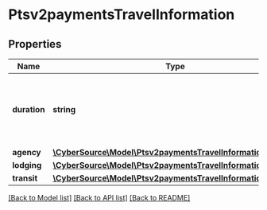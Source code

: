 # Ptsv2paymentsTravelInformation

## Properties
Name | Type | Description | Notes
------------ | ------------- | ------------- | -------------
**duration** | **string** | Duration for which the vehicle was rented or lodge/hotel was booked. | [optional] 
**agency** | [**\CyberSource\Model\Ptsv2paymentsTravelInformationAgency**](Ptsv2paymentsTravelInformationAgency.md) |  | [optional] 
**lodging** | [**\CyberSource\Model\Ptsv2paymentsTravelInformationLodging**](Ptsv2paymentsTravelInformationLodging.md) |  | [optional] 
**transit** | [**\CyberSource\Model\Ptsv2paymentsTravelInformationTransit**](Ptsv2paymentsTravelInformationTransit.md) |  | [optional] 

[[Back to Model list]](../README.md#documentation-for-models) [[Back to API list]](../README.md#documentation-for-api-endpoints) [[Back to README]](../README.md)



